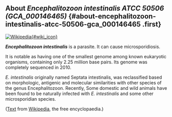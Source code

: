 About *Encephalitozoon intestinalis ATCC 50506 (GCA\_000146465)* {#about-encephalitozoon-intestinalis-atcc-50506-gca_000146465 .first}
----------------------------------------------------------------

[![Wikipedia](/img/wikipedia_logo_v2_en.png){#wiki_icon}](http://en.wikipedia.org/wiki/Encephalitozoon_intestinalis)

***Encephalitozoon intestinalis*** is a parasite. It can cause
microsporidiosis.

It is notable as having one of the smallest genome among known
eukaryotic organisms, containing only 2.25 million base pairs. Its
genome was completely sequenced in 2010.

*E. intestinalis* originally named Septata intestinalis, was
reclassified based on morphologic, antigenic and molecular similarities
with other species of the genus Encephalitozoon. Recently, Some domestic
and wild animals have been found to be naturally infected with *E.
intestinalis* and some other microsporidian species.

([Text](http://en.wikipedia.org/wiki/Encephalitozoon_intestinalis) from
[Wikipedia](http://en.wikipedia.org/), the free encyclopaedia.)

